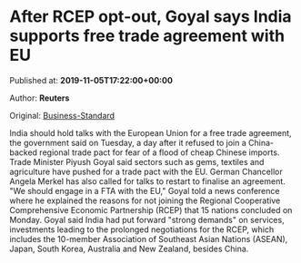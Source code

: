 
# After RCEP opt-out, Goyal says India supports free trade agreement with EU

Published at: **2019-11-05T17:22:00+00:00**

Author: **Reuters**

Original: [Business-Standard](https://www.business-standard.com/article/economy-policy/after-rcep-opt-out-goyal-says-india-supports-free-trade-agreement-with-eu-119110501443_1.html)

India should hold talks with the European Union for a free trade agreement, the government said on Tuesday, a day after it refused to join a China-backed regional trade pact for fear of a flood of cheap Chinese imports.
Trade Minister Piyush Goyal said sectors such as gems, textiles and agriculture have pushed for a trade pact with the EU. German Chancellor Angela Merkel has also called for talks to restart to finalise an agreement.
"We should engage in a FTA with the EU," Goyal told a news conference where he explained the reasons for not joining the Regional Cooperative Comprehensive Economic Partnership (RCEP) that 15 nations concluded on Monday.
Goyal said India had put forward "strong demands" on services, investments leading to the prolonged negotiations for the RCEP, which includes the 10-member Association of Southeast Asian Nations (ASEAN), Japan, South Korea, Australia and New Zealand, besides China.
